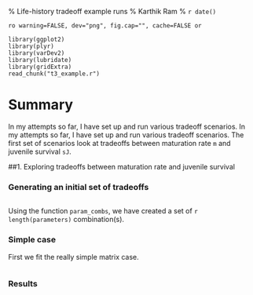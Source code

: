 % Life-history tradeoff example runs
% Karthik Ram
% `r date()`

<!-- Setting up R -->
`ro warning=FALSE, dev="png", fig.cap="", cache=FALSE or`

```{r setup, echo=F}
library(ggplot2)
library(plyr)
library(varDev2)
library(lubridate)
library(gridExtra)
read_chunk("t3_example.r")
```


# Summary
In my attempts so far, I have set up and run various tradeoff scenarios. In my attempts so far, I have set up and run various tradeoff scenarios. The first set of scenarios look at tradeoffs between maturation rate `m` and juvenile survival `sJ`.

##1. Exploring tradeoffs between maturation rate and juvenile survival



### Generating an initial set of tradeoffs
```{r parameters}
```
Using the function `param_combs`, we have created a set of `r length(parameters)` combination(s).

### Simple case
First we fit the really simple matrix case.
```{r simple_tradeoff, echo=TRUE, cache=TRUE}
```

### Results
```{r simple_tradeoff_results}
```

```{r plot, echo=FALSE, results="asis", cache=TRUE}
```

